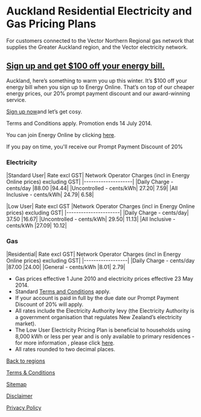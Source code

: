 # Auckland Residential Electricity and Gas Pricing Plans
For customers connected to the Vector Northern Regional gas network that supplies the Greater Auckland region, and the Vector electricity network.

 

## [Sign up and get $100 off your energy bill.](http://cheaperenergy.co.nz/)
Auckland, here’s something to warm you up this winter. It’s $100 off your energy bill when you sign up to Energy Online. That’s on top of our cheaper energy prices, our 20% prompt payment discount and our award-winning service.

[Sign up now](http://cheaperenergy.co.nz/)and let’s get cosy.

<p class="legals">Terms and Conditions apply. Promotion ends 14 July 2014.</p>

 


You can join Energy Online by clicking [here](http://www.energyonline.co.nz/Default.aspx?tabid=98).

<p class="intro">If you pay on time, you'll receive our Prompt Payment Discount of 20%</p>


### Electricity
|Standard User|	Rate excl GST|	Network Operator Charges (incl in Energy Online prices) excluding GST|
|--------------------|
|Daily Charge - cents/day	|88.00	|94.44|
|Uncontrolled - cents/kWh|	27.20|	7.59|
|All Inclusive - cents/kWh|	24.79|	6.58|
 

|Low User|	Rate excl GST	|Network Operator Charges (incl in Energy Online prices) excluding GST|
|----------------------|
|Daily Charge - cents/day|	37.50	|16.67|
|Uncontrolled - cents/kWh|	29.50|	11.13|
|All Inclusive - cents/kWh	|27.09|	10.12|

### Gas
|Residential|	Rate excl GST|	Network Operator Charges (incl in Energy Online prices) excluding GST|
|------------------|
|Daily Charge - cents/day	|87.00	|24.00|
|General - cents/kWh	|8.01|	2.79|

- Gas prices effective 1 June 2010 and electricity prices effective 23 May 2014.
- Standard [Terms and Conditions](http://www.energyonline.co.nz/terms) apply.
- If your account is paid in full by the due date our Prompt Payment Discount of 20% will apply.
- All rates include the Electricity Authority levy (the Electricity Authority is a government organisation that regulates New Zealand’s electricity market).
- The Low User Electricity Pricing Plan is beneficial to households using 8,000 kWh or less per year and is only available to primary residences - for more information , please click [here](http://www.energyonline.co.nz/Default.aspx?tabid=148).
- All rates rounded to two decimal places.

[Back to regions](http://www.energyonline.co.nz/residential/pricing_plans/electricity_and_gas_pricing_plans)

[Terms & Conditions](http://www.energyonline.co.nz/terms)

[Sitemap](http://www.energyonline.co.nz/home/site_map)

[Disclaimer](http://www.energyonline.co.nz/home/site_map/disclaimer)

[Privacy Policy](http://www.energyonline.co.nz/home/site_map/privacy_policy)